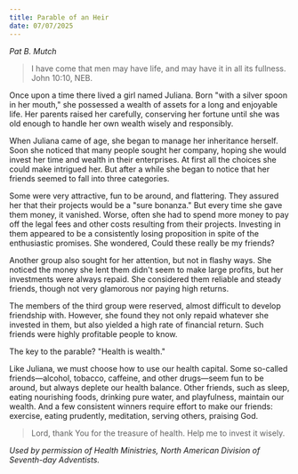 ```yaml
---
title: Parable of an Heir
date: 07/07/2025
---
```


_Pat B. Mutch_

> <p></p>
> I have come that men may have life, and may have it in all its fullness. John 10:10, NEB.

Once upon a time there lived a girl named Juliana. Born "with a silver spoon in her mouth," she possessed a wealth of assets for a long and enjoyable life. Her parents raised her carefully, conserving her fortune until she was old enough to handle her own wealth wisely and responsibly.

When Juliana came of age, she began to manage her inheritance herself. Soon she noticed that many people sought her company, hoping she would invest her time and wealth in their enterprises. At first all the choices she could make intrigued her. But after a while she began to notice that her friends seemed to fall into three categories.

Some were very attractive, fun to be around, and flattering. They assured her that their projects would be a "sure bonanza." But every time she gave them money, it vanished. Worse, often she had to spend more money to pay off the legal fees and other costs resulting from their projects. Investing in them appeared to be a consistently losing proposition in spite of the enthusiastic promises. She wondered, Could these really be my friends?

Another group also sought for her attention, but not in flashy ways. She noticed the money she lent them didn't seem to make large profits, but her investments were always repaid. She considered them reliable and steady friends, though not very glamorous nor paying high returns.

The members of the third group were reserved, almost difficult to develop friendship with. However, she found they not only repaid whatever she invested in them, but also yielded a high rate of financial return. Such friends were highly profitable people to know.

The key to the parable? "Health is wealth."

Like Juliana, we must choose how to use our health capital. Some so-called friends—alcohol, tobacco, caffeine, and other drugs—seem fun to be around, but always deplete our health balance. Other friends, such as sleep, eating nourishing foods, drinking pure water, and playfulness, maintain our wealth. And a few consistent winners require effort to make our friends: exercise, eating prudently, meditation, serving others, praising God.

> <callout></callout>
> Lord, thank You for the treasure of health. Help me to invest it wisely.

_Used by permission of Health Ministries, North American Division of Seventh-day Adventists._